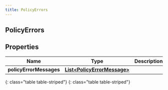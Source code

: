 ```yaml
---
title: PolicyErrors
---
```

## PolicyErrors


## Properties

| Name | Type | Description | Notes |
| ------------ | ------------- | ------------- | ------------- |
| **policyErrorMessages** | [**List&lt;PolicyErrorMessage&gt;**](PolicyErrorMessage.html) |  |  [optional] |
{: class="table table-striped"}
{: class="table table-striped"}


